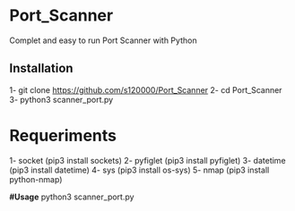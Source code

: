 # Port_Scanner
Complet and easy to run Port Scanner with Python

## Installation
1-
git clone https://github.com/s120000/Port_Scanner
2-
cd Port_Scanner
3-
python3 scanner_port.py
# Requeriments
1-
socket (pip3 install sockets)
2-
pyfiglet (pip3 install pyfiglet)
3-
datetime (pip3 install datetime)
4-
sys (pip3 install os-sys)
5-
nmap (pip3 install python-nmap)

**#Usage**
python3 scanner_port.py
